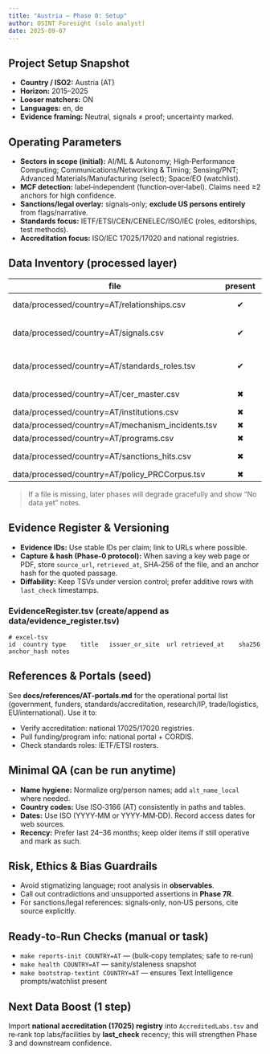 ```yaml
---
title: "Austria — Phase 0: Setup"
author: OSINT Foresight (solo analyst)
date: 2025-09-07
---
```


## Project Setup Snapshot
- **Country / ISO2:** Austria (AT)
- **Horizon:** 2015–2025
- **Looser matchers:** ON
- **Languages:** en, de
- **Evidence framing:** Neutral, signals ≠ proof; uncertainty marked.

## Operating Parameters
- **Sectors in scope (initial):** AI/ML & Autonomy; High‑Performance Computing; Communications/Networking & Timing; Sensing/PNT; Advanced Materials/Manufacturing (select); Space/EO (watchlist).
- **MCF detection:** label‑independent (function‑over‑label). Claims need ≥2 anchors for high confidence.
- **Sanctions/legal overlay:** signals‑only; **exclude US persons entirely** from flags/narrative.
- **Standards focus:** IETF/ETSI/CEN/CENELEC/ISO/IEC (roles, editorships, test methods).
- **Accreditation focus:** ISO/IEC 17025/17020 and national registries.

## Data Inventory (processed layer)

| file | present | bytes | last_update | notes |
|---|:---:|---:|---|---|
| data/processed/country=AT/relationships.csv | ✔ | 707 | 2025‑09‑06 | Seed edges from conferences/EuroHPC/VSC |
| data/processed/country=AT/signals.csv | ✔ | 670 | 2025‑09‑06 | Seed signals (ICLR 2024 Vienna; VSC upgrade; AI Mission Austria) |
| data/processed/country=AT/standards_roles.tsv | ✔ | 238 | 2025‑09‑06 | IETF (IPPM/NTP) authorship (Joachim Fabini, TU Wien) |
| data/processed/country=AT/cer_master.csv | ✖ | — | — | Not yet generated (GLEIF/LEI merge pending) |
| data/processed/country=AT/institutions.csv | ✖ | — | — | Will be built in Phase 3 |
| data/processed/country=AT/mechanism_incidents.tsv | ✖ | — | — | Optional for P6/P7C |
| data/processed/country=AT/programs.csv | ✖ | — | — | For Phase 4 funding map |
| data/processed/country=AT/sanctions_hits.csv | ✖ | — | — | Signals‑only, non‑US persons |
| data/processed/country=AT/policy_PRCCorpus.tsv | ✖ | — | — | For P7C/P8 doctrine links |

> If a file is missing, later phases will degrade gracefully and show “No data yet” notes.

## Evidence Register & Versioning
- **Evidence IDs:** Use stable IDs per claim; link to URLs where possible.
- **Capture & hash (Phase‑0 protocol):** When saving a key web page or PDF, store `source_url`, `retrieved_at`, SHA‑256 of the file, and an anchor hash for the quoted passage.
- **Diffability:** Keep TSVs under version control; prefer additive rows with `last_check` timestamps.

### EvidenceRegister.tsv (create/append as data/evidence_register.tsv)
```text
# excel-tsv
id	country	type	title	issuer_or_site	url	retrieved_at	sha256	anchor_hash	notes
```

## References & Portals (seed)
See **docs/references/AT-portals.md** for the operational portal list (government, funders, standards/accreditation, research/IP, trade/logistics, EU/international). Use it to:
- Verify accreditation: national 17025/17020 registries.
- Pull funding/program info: national portal + CORDIS.
- Check standards roles: IETF/ETSI rosters.

## Minimal QA (can be run anytime)
- **Name hygiene:** Normalize org/person names; add `alt_name_local` where needed.
- **Country codes:** Use ISO‑3166 (AT) consistently in paths and tables.
- **Dates:** Use ISO (YYYY‑MM or YYYY‑MM‑DD). Record access dates for web sources.
- **Recency:** Prefer last 24–36 months; keep older items if still operative and mark as such.

## Risk, Ethics & Bias Guardrails
- Avoid stigmatizing language; root analysis in **observables**.
- Call out contradictions and unsupported assertions in **Phase 7R**.
- For sanctions/legal references: signals‑only, non‑US persons, cite source explicitly.

## Ready‑to‑Run Checks (manual or task)
- `make reports-init COUNTRY=AT` — (bulk‑copy templates; safe to re‑run)
- `make health COUNTRY=AT` — sanity/staleness snapshot
- `make bootstrap-textint COUNTRY=AT` — ensures Text Intelligence prompts/watchlist present

## Next Data Boost (1 step)
Import **national accreditation (17025) registry** into `AccreditedLabs.tsv` and re‑rank top labs/facilities by **last_check** recency; this will strengthen Phase 3 and downstream confidence.
